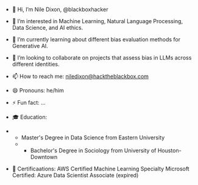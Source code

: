 - 👋 Hi, I’m Nile Dixon, @blackboxhacker
- 👀 I’m interested in Machine Learning, Natural Language Processing, Data Science, and AI ethics.
- 🌱 I’m currently learning about different bias evaluation methods for Generative AI.
- 💞️ I’m looking to collaborate on projects that assess bias in LLMs across different identities.
- 📫 How to reach me: niledixon@hacktheblackbox.com
- 😄 Pronouns: he/him
- ⚡ Fun fact: ...

- 🎓 Education:
- - Master's Degree in Data Science from Eastern University
  - - Bachelor's Degree in Sociology from University of Houston-Downtown

- 📑 Certificaations:
  AWS Certified Machine Learning Specialty
  Microsoft Certified: Azure Data Scientist Associate (expired)
